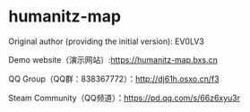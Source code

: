 # humanitz-map

Original author (providing the initial version): EV0LV3



Demo website（演示网站）:https://humanitz-map.bxs.cn


QQ Group（QQ群：838367772）：http://dj61h.osxo.cn/f3


Steam Community（QQ频道）：https://pd.qq.com/s/66z6xyu3r
